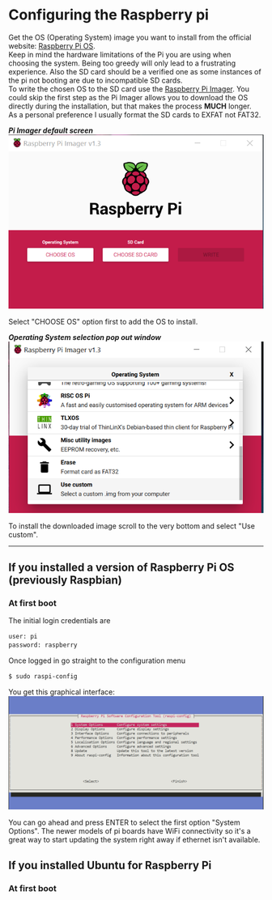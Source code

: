 # Configuring the Raspberry pi
Get the OS (Operating System) image you want to install from the official website: [Raspberry Pi OS](https://www.raspberrypi.org/software/operating-systems/). \
Keep in mind the hardware limitations of the Pi you are using when choosing the system. Being too greedy will only lead to a frustrating experience. Also the SD card should be a verified one as some instances of the pi not booting are due to incompatible SD cards.\
To write the chosen OS to the SD card use the [Raspberry Pi Imager](https://www.raspberrypi.org/software/). You could skip the first step as the Pi Imager allows you to download the OS directly during the installation, but that makes the process **MUCH** longer.\
As a personal preference I usually format the SD cards to EXFAT not FAT32.

***Pi Imager default screen*** 
![default_screen](img/Screenshot%202021-03-21%20090302.png)

Select "CHOOSE OS" option first to add the OS to install.

***Operating System selection pop out window***
![install_OS](img/Screenshot%202021-03-21%20100713.png)

To install the downloaded image scroll to the very bottom and select "Use custom".

---
## If you installed a version of Raspberry Pi OS (previously Raspbian)

### At first boot

The initial login credentials are

````sh
user: pi
password: raspberry
````

Once logged in go straight to the configuration menu
````sh
$ sudo raspi-config
````
You get this graphical interface:
![main_menu](img/Screenshot%202021-03-14%20104132.png)

You can go ahead and press ENTER to select the first option "System Options". The newer models of pi boards have WiFi connectivity so it's a great way to start updating the system right away if ethernet isn't available.


## If you installed Ubuntu for Raspberry Pi

### At first boot